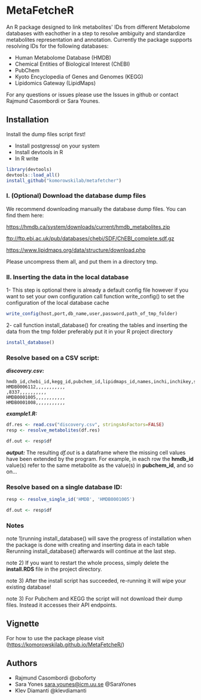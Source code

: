 # MetaFetcheR

An R package designed to link metabolites' IDs from different Metabolome databases with eachother in a step to resolve ambiguity and standardize metabolites representation and annotation.
Currently the package supports resolving IDs for the following databases:
  - Human Metabolome Database (HMDB)
  - Chemical Entities of Biological Interest (ChEBI)
  - PubChem
  - Kyoto Encyclopedia of Genes and Genomes (KEGG)
  - Lipidomics Gateway (LipidMaps)
  
 For any questions or issues please use the Issues in github or contact Rajmund Casombordi or Sara Younes.

##  Installation
Install the dump files script first!
 
 - Install postgressql on your system
 - Install devtools in R 
 - In R write 
 ```R
library(devtools)
devtools::load_all()
install_github("komorowskilab/metafetcher")
```

### I. (Optional) Download the database dump files 

We recommend downloading manually the database dump files. You can find them here:

  https://hmdb.ca/system/downloads/current/hmdb_metabolites.zip

  ftp://ftp.ebi.ac.uk/pub/databases/chebi/SDF/ChEBI_complete.sdf.gz
  
  https://www.lipidmaps.org/data/structure/download.php
    
Please uncompress them all, and put them in a directory tmp.

### II. Inserting the data in the local database

1- This step is optional there is already a default config file however if you want to set your own configuration call function write_config() to set the configuration of the local database cache 
```R
write_config(host,port,db_name,user,password,path_of_tmp_folder)
```
2- call function install_database() for creating the tables and inserting the data from the tmp folder preferably put it in your R project directory

```R
install_database()
```
### Resolve based on a CSV script:

***discovery.csv:***
```csv
hmdb_id,chebi_id,kegg_id,pubchem_id,lipidmaps_id,names,inchi,inchikey,smiles,formula,mass,monoisotopic_mass
HMDB0006112,,,,,,,,,,,
,8337,,,,,,,,,,
HMDB0001005,,,,,,,,,,,
HMDB0001008,,,,,,,,,,,
```

***example1.R:***
```R
df.res <- read.csv("discovery.csv", stringsAsFactors=FALSE)
resp <- resolve_metabolites(df.res)

df.out <- resp$df
```

***output:***
The resulting *df.out* is a dataframe where the missing cell values have been extended by the program. For example, in each row the **hmdb_id** value(s) refer to the same metabolite as the value(s) in **pubchem_id**, and so on... 


### Resolve based on a single database ID:
```R
resp <- resolve_single_id('HMDB', 'HMDB0001005')

df.out <- resp$df
```

### Notes
note 1)running install_database() will save the progress of installation when the package is done with creating and inserting data in each table Rerunning install_database() afterwards will continue at the last step.

note 2) If you want to restart the whole process, simply delete the **install.RDS** file in the project directory.

note 3) After the install script has succeeded, re-running it will wipe your existing database!

note 3) For Pubchem and KEGG the script will not download their dump files. Instead it accesses their API endpoints.

## Vignette 
For how to use the package please visit (https://komorowskilab.github.io/MetaFetcheR/)

## Authors
- Rajmund Casombordi 
  @oboforty
- Sara Yones sara.younes@icm.uu.se 
 @SaraYones
- Klev Diamanti 
 @klevdiamanti

